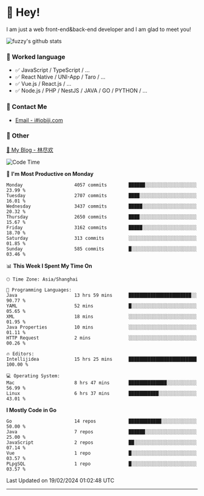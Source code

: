 # 👋 Hey!

I am just a web front-end&back-end developer and I am glad to meet you!

![fuzzy's github stats](https://github-readme-stats.vercel.app/api?username=JaydenForYou&&show_icons=true&&title_color=1abc9c&&icon_color=1abc9c)


### 📝 Worked language

- ✅ JavaScript / TypeScript / ...
- ✅ React Native / UNI-App / Taro / ...
- ✅ Vue.js / React.js / ...
- ✅ Node.js / PHP / NestJS / JAVA / GO / PYTHON / ...

### 📮 Contact Me

- [Email - i#iobiji.com](mailto:i@iobiji.com)


### 🤪 Other

[📌 My Blog - 林尽欢](https://iobiji.com)

<!--START_SECTION:waka-->
![Code Time](http://img.shields.io/badge/Code%20Time-186%20hrs%2031%20mins-blue)

📅 **I'm Most Productive on Monday** 

```text
Monday                   4057 commits        ██████░░░░░░░░░░░░░░░░░░░   23.99 % 
Tuesday                  2707 commits        ████░░░░░░░░░░░░░░░░░░░░░   16.01 % 
Wednesday                3437 commits        █████░░░░░░░░░░░░░░░░░░░░   20.32 % 
Thursday                 2650 commits        ████░░░░░░░░░░░░░░░░░░░░░   15.67 % 
Friday                   3162 commits        █████░░░░░░░░░░░░░░░░░░░░   18.70 % 
Saturday                 313 commits         ░░░░░░░░░░░░░░░░░░░░░░░░░   01.85 % 
Sunday                   585 commits         █░░░░░░░░░░░░░░░░░░░░░░░░   03.46 % 
```


📊 **This Week I Spent My Time On** 

```text
🕑︎ Time Zone: Asia/Shanghai

💬 Programming Languages: 
Java                     13 hrs 59 mins      ███████████████████████░░   90.77 % 
YAML                     52 mins             █░░░░░░░░░░░░░░░░░░░░░░░░   05.65 % 
XML                      18 mins             ░░░░░░░░░░░░░░░░░░░░░░░░░   01.95 % 
Java Properties          10 mins             ░░░░░░░░░░░░░░░░░░░░░░░░░   01.11 % 
HTTP Request             2 mins              ░░░░░░░░░░░░░░░░░░░░░░░░░   00.26 % 

🔥 Editors: 
Intellijidea             15 hrs 25 mins      █████████████████████████   100.00 % 

💻 Operating System: 
Mac                      8 hrs 47 mins       ██████████████░░░░░░░░░░░   56.99 % 
Linux                    6 hrs 37 mins       ███████████░░░░░░░░░░░░░░   43.01 % 
```

**I Mostly Code in Go** 

```text
Go                       14 repos            ████████████░░░░░░░░░░░░░   50.00 % 
Java                     7 repos             ██████░░░░░░░░░░░░░░░░░░░   25.00 % 
JavaScript               2 repos             ██░░░░░░░░░░░░░░░░░░░░░░░   07.14 % 
Vue                      1 repo              █░░░░░░░░░░░░░░░░░░░░░░░░   03.57 % 
PLpgSQL                  1 repo              █░░░░░░░░░░░░░░░░░░░░░░░░   03.57 % 
```




 Last Updated on 19/02/2024 01:02:48 UTC
<!--END_SECTION:waka-->
---
